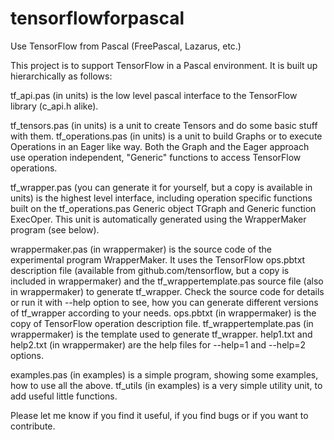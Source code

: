# tensorflowforpascal
Use TensorFlow from Pascal (FreePascal, Lazarus, etc.)

This project is to support TensorFlow in a Pascal environment. It is built up hierarchically as follows:

tf_api.pas (in units) is the low level pascal interface to the TensorFlow library (c_api.h alike).

tf_tensors.pas (in units) is a unit to create Tensors and do some basic stuff with them.
tf_operations.pas (in units) is a unit to build Graphs or to execute Operations in an Eager like way. Both the Graph and the Eager approach use operation independent, "Generic" functions to access TensorFlow operations.

tf_wrapper.pas (you can generate it for yourself, but a copy is available in units) is the highest level interface, including operation specific functions built on the tf_operations.pas Generic object TGraph and Generic function ExecOper. This unit is automatically generated using the WrapperMaker program (see below).

wrappermaker.pas (in wrappermaker) is the source code of the experimental program WrapperMaker. It uses the TensorFlow ops.pbtxt description file (available from github.com/tensorflow, but a copy is included in wrappermaker) and the tf_wrappertemplate.pas source file (also in wrappermaker) to generate tf_wrapper. Check the source code for details or run it with --help option to see, how you can generate different versions of tf_wrapper according to your needs.
ops.pbtxt (in wrappermaker) is the copy of TensorFlow operation description file.
tf_wrappertemplate.pas (in wrappermaker) is the template used to generate tf_wrapper.
help1.txt and help2.txt (in wrappermaker) are the help files for --help=1 and --help=2 options.

examples.pas (in examples) is a simple program, showing some examples, how to use all the above.
tf_utils (in examples) is a very simple utility unit, to add useful little functions.

Please let me know if you find it useful, if you find bugs or if you want to contribute.
